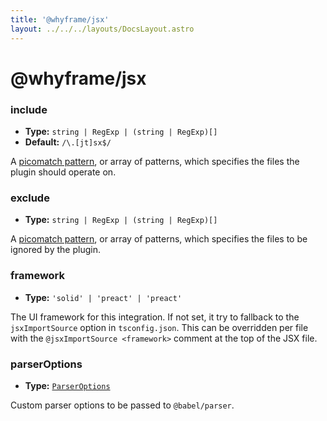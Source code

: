 ```yaml
---
title: '@whyframe/jsx'
layout: ../../../layouts/DocsLayout.astro
---
```


# @whyframe/jsx

### include

- **Type:** `string | RegExp | (string | RegExp)[]`
- **Default:** `/\.[jt]sx$/`

A [picomatch pattern](https://github.com/micromatch/picomatch), or array of patterns, which specifies the files the plugin should operate on.

### exclude

- **Type:** `string | RegExp | (string | RegExp)[]`

A [picomatch pattern](https://github.com/micromatch/picomatch), or array of patterns, which specifies the files to be ignored by the plugin.

### framework

- **Type:** `'solid' | 'preact' | 'preact'`

The UI framework for this integration. If not set, it try to fallback to the `jsxImportSource` option in `tsconfig.json`. This can be overridden per file with the `@jsxImportSource <framework>` comment at the top of the JSX file.

### parserOptions

- **Type:** [`ParserOptions`](https://babeljs.io/docs/en/babel-parser#options)

Custom parser options to be passed to `@babel/parser`.
